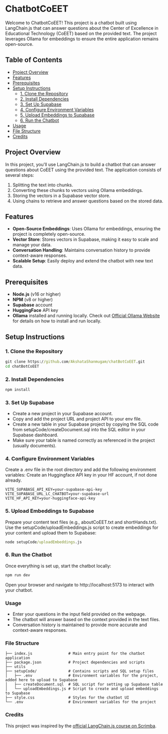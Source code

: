 # ChatbotCoEET
Welcome to ChatbotCoEET! This project is a chatbot built using LangChain.js that can answer questions about the Center of Excellence in Educational Technology (CoEET) based on the provided text. The project leverages Ollama for embeddings to ensure the entire application remains open-source.

## Table of Contents
- [Project Overview](#project-overview)
- [Features](#features)
- [Prerequisites](#prerequisites)
- [Setup Instructions](#setup-instructions)
  - [1. Clone the Repository](#1-clone-the-repository)
  - [2. Install Dependencies](#2-install-dependencies)
  - [3. Set Up Supabase](#3-set-up-supabase)
  - [4. Configure Environment Variables](#4-configure-environment-variables)
  - [5. Upload Embeddings to Supabase](#5-upload-embeddings-to-supabase)
  - [6. Run the Chatbot](#6-run-the-chatbot)
- [Usage](#usage)
- [File Structure](#file-structure)
- [Credits](#credits)


## Project Overview

In this project, you'll use LangChain.js to build a chatbot that can answer questions about CoEET using the provided text. The application consists of several steps:
1. Splitting the text into chunks.
2. Converting these chunks to vectors using Ollama embeddings.
3. Storing the vectors in a Supabase vector store.
4. Using chains to retrieve and answer questions based on the stored data.


## Features

- **Open-Source Embeddings**: Uses Ollama for embeddings, ensuring the project is completely open-source.
- **Vector Store**: Stores vectors in Supabase, making it easy to scale and manage your data.
- **Conversation Handling**: Maintains conversation history to provide context-aware responses.
- **Scalable Setup**: Easily deploy and extend the chatbot with new text data.


## Prerequisites

- **Node.js** (v16 or higher)
- **NPM** (v8 or higher)
- **Supabase** account
- **HuggingFace** API key
- **Ollama** installed and running locally. Check out [Official Ollama Website](https://ollama.com/) for details on how to install and run locally.


## Setup Instructions


### 1. Clone the Repository

```cmd
git clone https://github.com/AkshataShanmugam/chatBotCoEET.git
cd chatBotCoEET
```


### 2. Install Dependencies
```cmd
npm install
```


### 3. Set Up Supabase
- Create a new project in your Supabase account. 
- Copy and add the project URL and project API to your env file.
- Create a new table in your Supabase project by copying the SQL code from setupCode/createDocument.sql into the SQL editor in your Supabase dashboard.
- Make sure your table is named correctly as referenced in the project (usually documents).


### 4. Configure Environment Variables
Create a .env file in the root directory and add the following environment variables:
Create an Huggingface API key in your HF account, if not done already. 

```env
VITE_SUPABASE_API_KEY=your-supabase-api-key
VITE_SUPABASE_URL_LC_CHATBOT=your-supabase-url
VITE_HF_API_KEY=your-huggingface-api-key
```


### 5. Upload Embeddings to Supabase
Prepare your content text files (e.g., aboutCoEET.txt and shortHands.txt).
Use the setupCode/uploadEmbeddings.js script to create embeddings for your content and upload them to Supabase:
```cmd
node setupCode/uploadEmbeddings.js
```


### 6. Run the Chatbot
Once everything is set up, start the chatbot locally:

```cmd
npm run dev
```
Open your browser and navigate to http://localhost:5173 to interact with your chatbot.


### Usage
- Enter your questions in the input field provided on the webpage.
- The chatbot will answer based on the context provided in the text files.
- Conversation history is maintained to provide more accurate and context-aware responses.


### File Structure

```plaintext
├── index.js                # Main entry point for the chatbot application
├── package.json            # Project dependencies and scripts
├── utils                   
├── setupCode/              # Contains scripts and SQL setup files
│   ├── .env                # Environment variables for the project, added here to upload to Supabase
│   ├── createDocument.sql  # SQL script for setting up Supabase table
│   └── uploadEmbeddings.js # Script to create and upload embeddings to Supabase
├── style.css               # Styles for the chatbot UI
└── .env                    # Environment variables for the project
```

### Credits
This project was inspired by the [official LangChain.js course on Scrimba](https://v2.scrimba.com/the-official-langchainjs-course-c02t:details). 
